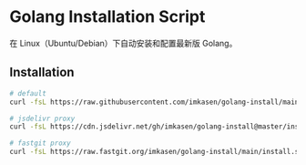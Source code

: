 # Golang Installation Script

在 Linux（Ubuntu/Debian）下自动安装和配置最新版 Golang。

## Installation

``` bash
# default
curl -fsL https://raw.githubusercontent.com/imkasen/golang-install/main/install.sh | bash

# jsdelivr proxy
curl -fsL https://cdn.jsdelivr.net/gh/imkasen/golang-install@master/install.sh | bash

# fastgit proxy
curl -fsL https://raw.fastgit.org/imkasen/golang-install/main/install.sh | bash
```
